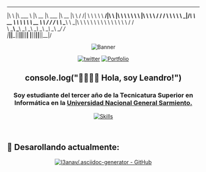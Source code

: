  ___       _______   ________  ________   ________  ___      ___ 
|\  \     |\  ___ \ |\   __  \|\   ___  \|\   __  \|\  \    /  /|
\ \  \    \ \   __/|\ \  \|\  \ \  \\ \  \ \  \|\  \ \  \  /  / /
 \ \  \    \ \  \_|/_\ \   __  \ \  \\ \  \ \   __  \ \  \/  / / 
  \ \  \____\ \  \_|\ \ \  \ \  \ \  \\ \  \ \  \ \  \ \    / /  
   \ \_______\ \_______\ \__\ \__\ \__\\ \__\ \__\ \__\ \__/ /   
    \|_______|\|_______|\|__|\|__|\|__| \|__|\|__|\|__|\|__|/    



<div align="center">
  
![Banner](https://i.ibb.co/gzGT4XP/ascii-text-art-removebg-preview.png)
  
[![twitter](https://img.shields.io/badge/twitter-1DA1F2?style=for-the-badge&logo=twitter&logoColor=white)](https://twitter.com/tetra_pico3) [![Portfolio](https://img.shields.io/badge/Portfolio-%23000000.svg?style=for-the-badge&logo=firefox&logoColor=#FF7139)](https://l3anav.github.io/L3anAv/)
</div>

<div align="center">
  
## console.log("👋🏽👋🏽 Hola, soy Leandro!")

</div>

<div align="center">

### Soy estudiante del tercer año de la Tecnicatura Superior en Informática en la [Universidad Nacional General Sarmiento.](https://www.ungs.edu.ar/)

<!---
typescript
-->

[![Skills](https://skillicons.dev/icons?i=react,vite,styledcomponents,java,py,postgres)](https://github.com/L3anAv)

</div>

<br>

## <b> 🧠 Desarollando actualmente: </b>

<div align="center">

[![l3anav/.asciidoc-generator - GitHub](https://gh-card.dev/repos/l3anav/.asciidoc-generator.svg)](https://github.com/l3anav/.asciidoc-generator)

</div>

